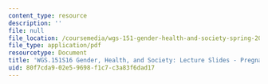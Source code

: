 ```yaml
---
content_type: resource
description: ''
file: null
file_location: /coursemedia/wgs-151-gender-health-and-society-spring-2016/80f7cda902e59698f1c7c3a83f6dad17_MITWGS_151S16_Week4.pdf
file_type: application/pdf
resourcetype: Document
title: 'WGS.151S16 Gender, Health, and Society: Lecture Slides - Pregnancy'
uid: 80f7cda9-02e5-9698-f1c7-c3a83f6dad17
---
```

